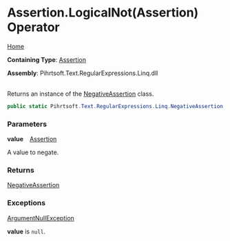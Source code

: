 # Assertion\.LogicalNot\(Assertion\) Operator

[Home](../../../../../../README.md)

**Containing Type**: [Assertion](../README.md)

**Assembly**: Pihrtsoft\.Text\.RegularExpressions\.Linq\.dll

\
Returns an instance of the [NegativeAssertion](../../NegativeAssertion/README.md) class\.

```csharp
public static Pihrtsoft.Text.RegularExpressions.Linq.NegativeAssertion operator !(Pihrtsoft.Text.RegularExpressions.Linq.Assertion value)
```

### Parameters

**value** &ensp; [Assertion](../README.md)

A value to negate\.

### Returns

[NegativeAssertion](../../NegativeAssertion/README.md)

### Exceptions

[ArgumentNullException](https://docs.microsoft.com/en-us/dotnet/api/system.argumentnullexception)

**value** is `null`\.

